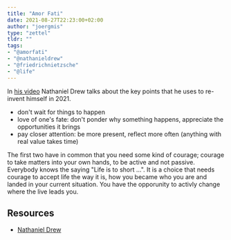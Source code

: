 ```yaml
---
title: "Amor Fati"
date: 2021-08-27T22:23:00+02:00
author: "joergmis"
type: "zettel"
tldr: ""
tags:
- "@amorfati"
- "@nathanieldrew"
- "@friedrichnietzsche"
- "@life"
---
```


In [his video](https://www.youtube.com/watch?v=NpJpjlLze5k) Nathaniel Drew
talks about the key points that he uses to re-invent himself in 2021.

- don't wait for things to happen
- love of one's fate: don't ponder why something happens, appreciate the
  opportunities it brings
- pay closer attention: be more present, reflect more often (anything with real
  value takes time)

The first two have in common that you need some kind of courage; courage to
take matters into your own hands, to be active and not passive. Everybody knows
the saying "Life is to short ...". It is a choice that needs courage to accept
life the way it is, how you became who you are and landed in your current
situation. You have the opporunity to activly change where the live leads you.

## Resources

- [Nathaniel Drew](https://www.youtube.com/watch?v=ZcGVQPYKSiU)
